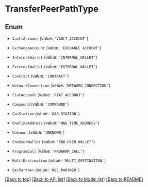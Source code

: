 # TransferPeerPathType

## Enum


* `VaultAccount` (value: `'VAULT_ACCOUNT'`)

* `ExchangeAccount` (value: `'EXCHANGE_ACCOUNT'`)

* `InternalWallet` (value: `'INTERNAL_WALLET'`)

* `ExternalWallet` (value: `'EXTERNAL_WALLET'`)

* `Contract` (value: `'CONTRACT'`)

* `NetworkConnection` (value: `'NETWORK_CONNECTION'`)

* `FiatAccount` (value: `'FIAT_ACCOUNT'`)

* `Compound` (value: `'COMPOUND'`)

* `GasStation` (value: `'GAS_STATION'`)

* `OneTimeAddress` (value: `'ONE_TIME_ADDRESS'`)

* `Unknown` (value: `'UNKNOWN'`)

* `EndUserWallet` (value: `'END_USER_WALLET'`)

* `ProgramCall` (value: `'PROGRAM_CALL'`)

* `MultiDestination` (value: `'MULTI_DESTINATION'`)

* `OecPartner` (value: `'OEC_PARTNER'`)



[[Back to top]](#) [[Back to API list]](../../README.md#documentation-for-api-endpoints) [[Back to Model list]](../../README.md#documentation-for-models) [[Back to README]](../../README.md)
